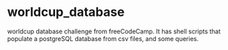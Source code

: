 # worldcup_database
worldcup database challenge from freeCodeCamp.
It has shell scripts that populate a postgreSQL database from csv files, and some queries.
